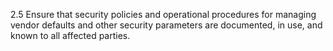 2.5 Ensure that security policies and 
operational procedures for managing 
vendor defaults and other security 
parameters are documented, in use, and 
known to all affected parties. 


